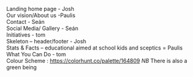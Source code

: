 Landing home page - Josh\
Our vision/About us -Paulis\
Contact - Seán\
Social Media/ Gallery - Seán\
Initiatives - tom\
Skeleton – header/footer - Josh\
Stats & Facts – educational aimed at school kids and sceptics = Paulis\
What You Can Do - tom\
Colour Scheme : https://colorhunt.co/palette/164809
*NB* There is also a green being 